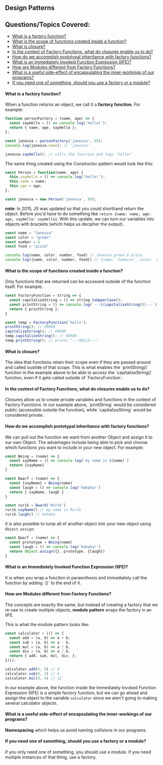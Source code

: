 ## Design Patterns


## Questions/Topics Covered:
- [What is a factory function?](#factory-functions)
- [What is the scope of functions created inside a function?](#factory-functions-scope)
- [What is closure?](#closures)
- [In the context of Factory Functions, what do closures enable us to do?](#factory-functions-closures)
- [How do we accomplish prototypal inheritance with factory functions?](#factory-functions-inheritance)
- [What is an Immediately Invoked Function Expression (IIFE)?](#IIFE)
- [How are Modules different from Factory Functions?](#modules-and-factories)
- [What is a useful side-effect of encapsulating the inner-workings of our programs?](#encapsulation)
- [If you need one of something, should you use a factory or a module?](#module-or-factory)
<h4 id="factory-functions">
  What is a factory function?
</h4>

When a function returns an object, we call it a **factory function**. For example:

```javascript
function personFactory = (name, age) => {
  const sayHello = () => console.log('hello!');
  return { name, age, sayHello };
};

const janessa = personFactory('janessa', 99);
console.log(janessa.name); // 'janessa'

janessa.sayHello(); // calls the function and logs 'hello!'
```

The same thing created using the Constructor pattern would look like this:
```javascript
const Person = function(name, age) {
  this.sayHello = () => console.log('hello!');
  this.name = name;
  this.age = age;
};

const janessa = new Person('janessa', 99);
```

**note**: In 2015, JS was updated so that you could shorthand return the object. Before you'd have to do something like `return {name: name, age: age, sayHello: sayHello}`.
With this update, we can turn our variables into objects with brackets (which helps us decipher the output).

```javascript
const name = "Janessa"
const color = "green"
const number = 8
const food = "pizza"

console.log(name, color, number, food) // Janessa green 8 pizza
console.log({name, color, number, food}) // {name: 'Janessa', color: 'green', number: 8, food: 'pizza'}
```

<h4 id="factory-functions-scope">
  What is the scope of functions created inside a function?
</h4>
Only functions that are returned can be accessed outside of the function itself. For example:

```javascript
const FactoryFunction = string => {
  const capitalizeString = () => string.toUpperCase();
  const printString = () => console.log(`---${capitalizeString()}---`);
  return { printString };
}

const temp = FactoryFunction('hello');
printString(); // ERROR
capitalizeString(); // ERROR
temp.capitalizeString(); // ERROR
temp.printString(); // prints "---HELLO---"
```

<h4 id="closures">
  What is closure?
</h4>
The idea that functions retain their scope even if they are passed around and called oustide of that scope. This is what enables the `printString()` function in the example above to be able to access the `capitalizeString()` function, even if it gets called outside of `FactoryFunction`.

<h4 id="factory-functions-closures">
  In the context of Factory Functions, what do closures enable us to do?
</h4>
Closures allow us to create private variables and functions in the context of Factory Functions. In our example above, `printString` would be considered public (accessible outside the function), while `capitalizeString` would be considered private. 

<h4 id="factory-functions-inheritance">
  How do we accomplish prototypal inheritance with factory functions?
</h4>
We can pull out the function we want from another Object and assign it to our own Object. The advantages include being able to pick and choose which functions you want to include in your new object. For example:

```javascript
const Being = (name) => {
  const sayName = () => console.log(`my name is ${name}`)
  return {sayName}
}

const Dwarf = (name) => {
  const {sayName} = Being(name)
  const laugh = () => console.log('hahaha!')
  return { sayName, laugh }
}

const rurik = Dward('Rurik')
rurik.sayName() // my name is Rurik
rurik.laugh() // hahaha
```

It is also possible to lump all of another object into your new object using `Object.assign`:

```javascript
const Dwarf = (name) => {
  const prototype = Being(name)
  const laugh = () => console.log('hahaha!')
  return Object.assign({}, prototype, {laugh})
}
```

<h4 id="IIFE">
  What is an Immediately Invoked Function Expression (IIFE)?
</h4>
It is when you wrap a function in paraenthesis and immediately call the function by adding `()` to the end of it.

<h4 id="modules-and-factories">
  How are Modules different from Factory Functions?
</h4>

The concepts are exactly the same, but instead of creating a factory that we re-use to create multiple objects, **module pattern** wraps the factory in an IIFE. 

This is what the module pattern looks like: 
```javascript
const calculator = (() => {
  const add = (a, b) => a + b;
  const sub = (a, b) => a - b;
  const mul = (a, b) => a * b;
  const div = (a, b) => a / b;
  return { add, sub, mul, div, };
})();

calculator.add(3, 5) // 8
calculator.sub(6, 2) // 4
calculator.mul(3, 4) // 12
```

In our example above, the function inside the Immediately Invoked Function Expression (IIFE) is a simple factory function, but we can go ahead and assign the object to the variable `calculator` since we aren't going to making several calculator objects. 

<h4 id="encapsulation">
  What is a useful side-effect of encapsulating the inner-workings of our programs?
</h4>

**Namespacing** which helps us avoid naming collisions in our programs.

<h4 id="module-or-factory">
  If you need one of something, should you use a factory or a module?
</h4>

If you only need one of something, you should use a module. If you need multiple instances of that thing, use a factory.
